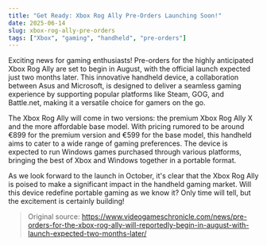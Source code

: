 ```yaml
---
title: "Get Ready: Xbox Rog Ally Pre-Orders Launching Soon!"
date: 2025-06-14
slug: xbox-rog-ally-pre-orders
tags: ["Xbox", "gaming", "handheld", "pre-orders"]
---
```


Exciting news for gaming enthusiasts! Pre-orders for the highly anticipated Xbox Rog Ally are set to begin in August, with the official launch expected just two months later. This innovative handheld device, a collaboration between Asus and Microsoft, is designed to deliver a seamless gaming experience by supporting popular platforms like Steam, GOG, and Battle.net, making it a versatile choice for gamers on the go.

The Xbox Rog Ally will come in two versions: the premium Xbox Rog Ally X and the more affordable base model. With pricing rumored to be around €899 for the premium version and €599 for the base model, this handheld aims to cater to a wide range of gaming preferences. The device is expected to run Windows games purchased through various platforms, bringing the best of Xbox and Windows together in a portable format.

As we look forward to the launch in October, it's clear that the Xbox Rog Ally is poised to make a significant impact in the handheld gaming market. Will this device redefine portable gaming as we know it? Only time will tell, but the excitement is certainly building!

> Original source: https://www.videogameschronicle.com/news/pre-orders-for-the-xbox-rog-ally-will-reportedly-begin-in-august-with-launch-expected-two-months-later/